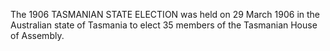 The 1906 TASMANIAN STATE ELECTION was held on 29 March 1906 in the Australian state of Tasmania to elect 35 members of the Tasmanian House of Assembly.

